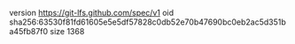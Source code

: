 version https://git-lfs.github.com/spec/v1
oid sha256:63530f81fd61605e5e5df57828c0db52e70b47690bc0eb2ac5d351ba45fb87f0
size 1368
